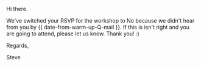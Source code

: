 Hi there.

We've switched your RSVP for the workshop to No because we didn't hear from you by {{ date-from-warm-up-Q-mail }}. If this is isn't right and you are going to attend, please let us know. Thank you! :)


Regards,

Steve
